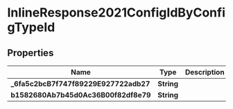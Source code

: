 

# InlineResponse2021ConfigIdByConfigTypeId

## Properties

Name | Type | Description | Notes
------------ | ------------- | ------------- | -------------
**_6fa5c2bcB7f747f89229E927722adb27** | **String** |  |  [optional]
**b1582680Ab7b45d0Ac36B00f82df8e79** | **String** |  |  [optional]



